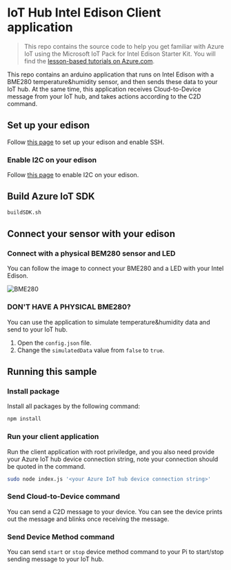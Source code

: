# IoT Hub Intel Edison Client application

> This repo contains the source code to help you get familiar with Azure IoT using the Microsoft IoT Pack for Intel Edison Starter Kit. You will find the [lesson-based tutorials on Azure.com](#).

This repo contains an arduino application that runs on Intel Edison with a BME280 temperature&humidity sensor, and then sends these data to your IoT hub. At the same time, this application receives Cloud-to-Device message from your IoT hub, and takes actions according to the C2D command. 

## Set up your edison
Follow [this page](#) to set up your edison and enable SSH.

### Enable I2C on your edison
Follow [this page](https://learn.adafruit.com/adafruits-raspberry-pi-lesson-4-gpio-setup/configuring-i2c#installing-kernel-support-manually) to enable I2C on your edison.

## Build Azure IoT SDK

```bash
buildSDK.sh
```

## Connect your sensor with your edison
### Connect with a physical BEM280 sensor and LED
You can follow the image to connect your BME280 and a LED with your Intel Edison.

![BME280](#)

### DON'T HAVE A PHYSICAL BME280?
You can use the application to simulate temperature&humidity data and send to your IoT hub.
1. Open the `config.json` file.
2. Change the `simulatedData` value from `false` to `true`.


## Running this sample
### Install package
Install all packages by the following command:

```bash
npm install
```

### Run your client application
Run the client application with root priviledge, and you also need provide your Azure IoT hub device connection string, note your connection should be quoted in the command.

```bash
sudo node index.js '<your Azure IoT hub device connection string>'
```

### Send Cloud-to-Device command
You can send a C2D message to your device. You can see the device prints out the message and blinks once receiving the message.

### Send Device Method command
You can send `start` or `stop` device method command to your Pi to start/stop sending message to your IoT hub.
